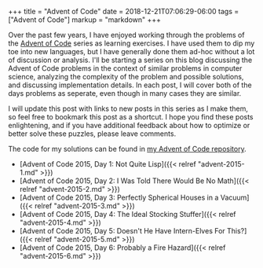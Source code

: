 +++
title = "Advent of Code"
date = 2018-12-21T07:06:29-06:00
tags = ["Advent of Code"]
markup = "markdown"
+++

Over the past few years, I have enjoyed working through the problems of the
[Advent of Code](https://adventofcode.com) series as learning exercises. I have
used them to dip my toe into new languages, but I have generally done them
ad-hoc without a lot of discussion or analysis. I'll be starting a series on
this blog discussing the Advent of Code problems in the context of similar
problems in computer science, analyzing the complexity of the problem and
possible solutions, and discussing implementation details. In each post, I will
cover both of the days problems as seperate, even though in many cases
they are similar.
<!--more-->

I will update this post with links to new posts in this series as I make them, 
so feel free to bookmark this post as a shortcut. I hope you find these
posts enlightening, and if you have additional feedback about how to optimize
or better solve these puzzles, please leave comments.

The code for my solutions can be found in [my Advent of Code repository](https://github.com/e3b0c442/advent).

* [Advent of Code 2015, Day 1: Not Quite Lisp]({{< relref "advent-2015-1.md" >}})
* [Advent of Code 2015, Day 2: I Was Told There Would Be No Math]({{< relref "advent-2015-2.md" >}})
* [Advent of Code 2015, Day 3: Perfectly Spherical Houses in a Vacuum]({{< relref "advent-2015-3.md" >}})
* [Advent of Code 2015, Day 4: The Ideal Stocking Stuffer]({{< relref "advent-2015-4.md" >}})
* [Advent of Code 2015, Day 5: Doesn't He Have Intern-Elves For This?]({{< relref "advent-2015-5.md" >}})
* [Advent of Code 2015, Day 6: Probably a Fire Hazard]({{< relref "advent-2015-6.md" >}})